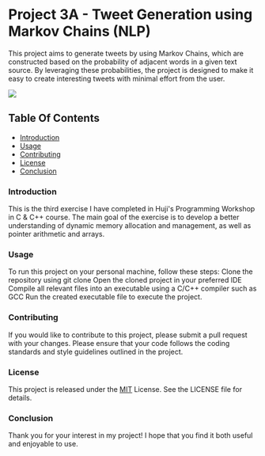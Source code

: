 # Project 3A - Tweet Generation using Markov Chains (NLP)
This project aims to generate tweets by using Markov Chains, which are constructed based on the probability of adjacent words in a given text source. By leveraging these probabilities, the project is designed to make it easy to create interesting tweets with minimal effort from the user.

<img src="https://www.soliantconsulting.com/wp-content/uploads/2013/02/Using-JavaScript-generate-text.png">

## Table Of Contents
- [Introduction](#introduction)
- [Usage](#usage)
- [Contributing](#contributing)
- [License](#license)
- [Conclusion](#conclusion)

### Introduction
This is the third exercise I have completed in Huji's Programming Workshop in C & C++ course.
The main goal of the exercise is to develop a better understanding of dynamic memory allocation and management, as well as pointer arithmetic and arrays.

### Usage
To run this project on your personal machine, follow these steps:
Clone the repository using git clone <url>
Open the cloned project in your preferred IDE
Compile all relevant files into an executable using a C/C++ compiler such as GCC
Run the created executable file to execute the project.

### Contributing
If you would like to contribute to this project, please submit a pull request with your changes. 
Please ensure that your code follows the coding standards and style guidelines outlined in the project.

### License
This project is released under the [MIT](https://choosealicense.com/licenses/mit/) License. See the LICENSE file for details.

### Conclusion
Thank you for your interest in my project! I hope that you find it both useful and enjoyable to use.

